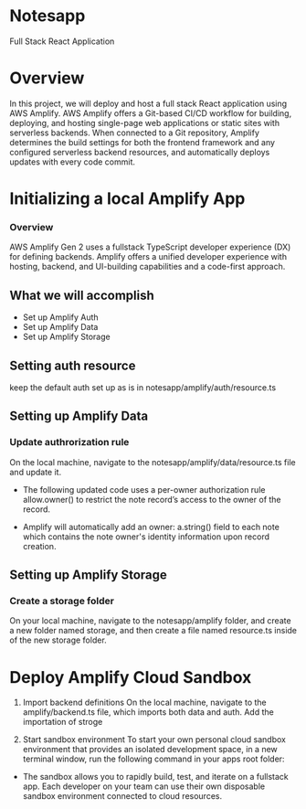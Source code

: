 # Notesapp
Full Stack React Application

# Overview
In this project, we will deploy and host a full stack React application using AWS Amplify. AWS Amplify offers a Git-based CI/CD workflow for building, deploying, and hosting single-page web applications or static sites with serverless backends. When connected to a Git repository, Amplify determines the build settings for both the frontend framework and any configured serverless backend resources, and automatically deploys updates with every code commit.

# Initializing a local Amplify App
### Overview
AWS Amplify Gen 2 uses a fullstack TypeScript developer experience (DX) for defining backends. Amplify offers a unified developer experience with hosting, backend, and UI-building capabilities and a code-first approach. 

## What we will accomplish
 - Set up Amplify Auth
 - Set up Amplify Data
 - Set up Amplify Storage

## Setting auth resource
keep the default auth set up as is in notesapp/amplify/auth/resource.ts

## Setting up Amplify Data

### Update authrorization rule
On the local machine, navigate to the notesapp/amplify/data/resource.ts file and update it.

- The following updated code uses a per-owner authorization rule allow.owner() to restrict the note record’s access to the owner of the record. 

- Amplify will automatically add an owner: a.string() field to each note which contains the note owner's identity information upon record creation.

## Setting up Amplify Storage
### Create a storage folder

On your local machine, navigate to the notesapp/amplify folder, and create a new folder named storage, and then create a file named resource.ts inside of the new storage folder.

# Deploy Amplify Cloud Sandbox
1. Import backend definitions
On the local machine, navigate to the amplify/backend.ts file, which imports both data and auth. Add the importation of stroge

2. Start sandbox environment
To start your own personal cloud sandbox environment that provides an isolated development space, in a new terminal window, run the following command in your apps root folder:

<npx ampx sandbox>

 - The sandbox allows you to rapidly build, test, and iterate on a fullstack app. Each developer on your team can use their own disposable sandbox environment connected to cloud resources.